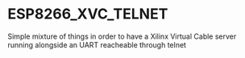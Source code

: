 # ESP8266_XVC_TELNET
Simple mixture of things in order to have a Xilinx Virtual Cable server running alongside an UART reacheable through telnet
